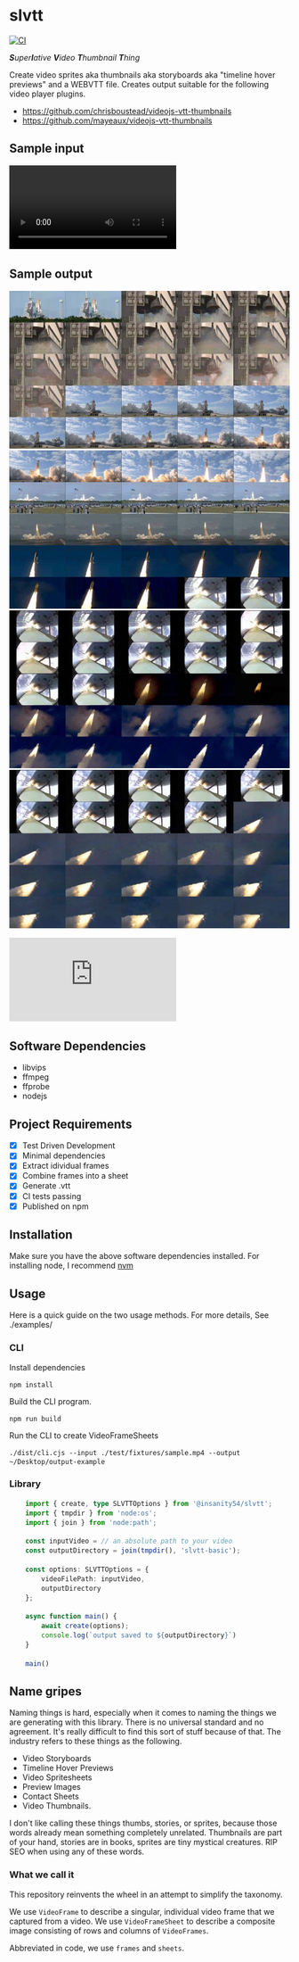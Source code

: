 # slvtt

[![CI](https://github.com/insanity54/slvtt/actions/workflows/main.yml/badge.svg?branch=main)](https://github.com/insanity54/slvtt/actions/workflows/main.yml)

*<b>S</b>uper<b>l</b>ative <b>V</b>ideo <b>T</b>humbnail <b>T</b>hing*

Create video sprites aka thumbnails aka storyboards aka "timeline hover previews" and a WEBVTT file. Creates output suitable for the following video player plugins.

* https://github.com/chrisboustead/videojs-vtt-thumbnails
* https://github.com/mayeaux/videojs-vtt-thumbnails

## Sample input

![sample.mp4](https://github.com/insanity54/slvtt/blob/main/test/fixtures/sample.mp4?raw=true)

## Sample output

![Sprite sheet 1: grid of video frames](https://github.com/insanity54/slvtt/blob/main/examples/basic/sheet-1.webp?raw=true)
![Sprite sheet 2: grid of video frames](https://github.com/insanity54/slvtt/blob/main/examples/basic/sheet-2.webp?raw=true)
![Sprite sheet 3: grid of video frames](https://github.com/insanity54/slvtt/blob/main/examples/basic/sheet-3.webp?raw=true)
![Sprite sheet 4: grid of video frames](https://github.com/insanity54/slvtt/blob/main/examples/basic/sheet-4.webp?raw=true)

![vtt file describing the sheets of video frames](https://github.com/insanity54/slvtt/blob/main/examples/basic/sl.vtt?raw=true)


## Software Dependencies

* libvips
* ffmpeg
* ffprobe
* nodejs

## Project Requirements

* [x] Test Driven Development
* [x] Minimal dependencies
* [x] Extract idividual frames
* [x] Combine frames into a sheet
* [x] Generate .vtt
* [x] CI tests passing
* [x] Published on npm

## Installation

Make sure you have the above software dependencies installed. For installing node, I recommend [nvm](https://github.com/nvm-sh/nvm#install--update-script)


## Usage

Here is a quick guide on the two usage methods. For more details, See ./examples/

### CLI

Install dependencies

    npm install

Build the CLI program.

    npm run build

Run the CLI to create VideoFrameSheets

    ./dist/cli.cjs --input ./test/fixtures/sample.mp4 --output ~/Desktop/output-example

### Library

```ts
    import { create, type SLVTTOptions } from '@insanity54/slvtt';
    import { tmpdir } from 'node:os';
    import { join } from 'node:path';
    
    const inputVideo = // an absolute path to your video
    const outputDirectory = join(tmpdir(), 'slvtt-basic');

    const options: SLVTTOptions = {
        videoFilePath: inputVideo,
        outputDirectory
    };

    async function main() {
        await create(options);
        console.log(`output saved to ${outputDirectory}`)
    }

    main()
```

## Name gripes

Naming things is hard, especially when it comes to naming the things we are generating with this library. There is no universal standard and no agreement. It's really difficult to find this sort of stuff because of that. The industry refers to these things as the following.

* Video Storyboards
* Timeline Hover Previews
* Video Spritesheets 
* Preview Images
* Contact Sheets
* Video Thumbnails.

I don't like calling these things thumbs, stories, or sprites, because those words already mean something completely unrelated. Thumbnails are part of your hand, stories are in books, sprites are tiny mystical creatures. RIP SEO when using any of these words.

### What we call it

This repository reinvents the wheel in an attempt to simplify the taxonomy.

We use `VideoFrame` to describe a singular, individual video frame that we captured from a video.
We use `VideoFrameSheet` to describe a composite image consisting of rows and columns of `VideoFrames`.

Abbreviated in code, we use `frames` and `sheets`.